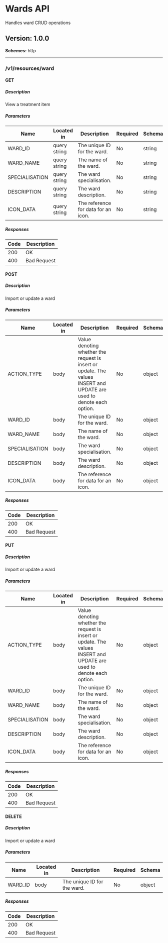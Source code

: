 # Wards API
Handles ward CRUD operations

## Version: 1.0.0

**Schemes:** http

---
### /v1/resources/ward

#### GET
##### Description

View a treatment item

##### Parameters

| Name | Located in | Description | Required | Schema |
| ---- | ---------- | ----------- | -------- | ------ |
| WARD_ID | query string | The unique ID for the ward. | No | string |
| WARD_NAME | query string | The name of the ward. | No | string |
| SPECIALISATION | query string | The ward specialisation. | No | string |
| DESCRIPTION | query string | The ward description. | No | string |
| ICON_DATA | query string | The reference for data for an icon. | No | string |

##### Responses

| Code | Description |
| ---- | ----------- |
| 200 | OK |
| 400 | Bad Request |

#### POST
##### Description

Import or update a ward

##### Parameters

| Name | Located in | Description | Required | Schema |
| ---- | ---------- | ----------- | -------- | ------ |
| ACTION_TYPE | body | Value denoting whether the request is insert or update. The values INSERT and UPDATE are used to denote each option. | No | object |
| WARD_ID | body | The unique ID for the ward. | No | object |
| WARD_NAME | body | The name of the ward. | No | object |
| SPECIALISATION | body | The ward specialisation. | No | object |
| DESCRIPTION | body | The ward description. | No | object |
| ICON_DATA | body | The reference for data for an icon. | No | object |

##### Responses

| Code | Description |
| ---- | ----------- |
| 200 | OK |
| 400 | Bad Request |

#### PUT
##### Description

Import or update a ward

##### Parameters

| Name | Located in | Description | Required | Schema |
| ---- | ---------- | ----------- | -------- | ------ |
| ACTION_TYPE | body | Value denoting whether the request is insert or update. The values INSERT and UPDATE are used to denote each option. | No | object |
| WARD_ID | body | The unique ID for the ward. | No | object |
| WARD_NAME | body | The name of the ward. | No | object |
| SPECIALISATION | body | The ward specialisation. | No | object |
| DESCRIPTION | body | The ward description. | No | object |
| ICON_DATA | body | The reference for data for an icon. | No | object |

##### Responses

| Code | Description |
| ---- | ----------- |
| 200 | OK |
| 400 | Bad Request |

#### DELETE
##### Description

Import or update a ward

##### Parameters

| Name | Located in | Description | Required | Schema |
| ---- | ---------- | ----------- | -------- | ------ |
| WARD_ID | body | The unique ID for the ward. | No | object |

##### Responses

| Code | Description |
| ---- | ----------- |
| 200 | OK |
| 400 | Bad Request |
